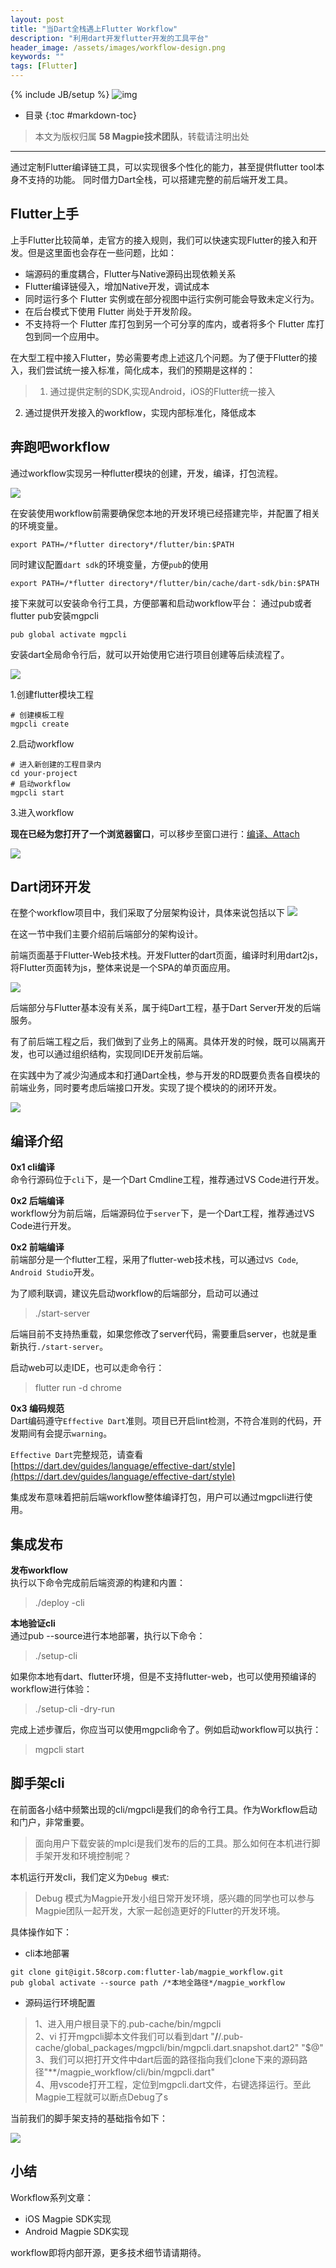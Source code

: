 ```yaml
---
layout: post
title: "当Dart全栈遇上Flutter Workflow"
description: "利用dart开发flutter开发的工具平台"
header_image: /assets/images/workflow-design.png
keywords: ""
tags: [Flutter]
---
```

{% include JB/setup %}
![img](/assets/images/workflow-design.png)
* 目录
{:toc #markdown-toc}

> 本文为版权归属 **58 Magpie技术团队**，转载请注明出处

---

通过定制Flutter编译链工具，可以实现很多个性化的能力，甚至提供flutter tool本身不支持的功能。
同时借力Dart全栈，可以搭建完整的前后端开发工具。

## Flutter上手
上手Flutter比较简单，走官方的接入规则，我们可以快速实现Flutter的接入和开发。但是这里面也会存在一些问题，比如：
* 端源码的重度耦合，Flutter与Native源码出现依赖关系
* Flutter编译链侵入，增加Native开发，调试成本
* 同时运行多个 Flutter 实例或在部分视图中运行实例可能会导致未定义行为。
* 在后台模式下使用 Flutter 尚处于开发阶段。
* 不支持将一个 Flutter 库打包到另一个可分享的库内，或者将多个 Flutter 库打包到同一个应用中。

在大型工程中接入Flutter，势必需要考虑上述这几个问题。为了便于Flutter的接入，我们尝试统一接入标准，简化成本，我们的预期是这样的：
> 1. 通过提供定制的SDK,实现Android，iOS的Flutter统一接入
2. 通过提供开发接入的workflow，实现内部标准化，降低成本

## 奔跑吧workflow
通过workflow实现另一种flutter模块的创建，开发，编译，打包流程。

![](/assets/images/workflow-design.png)

在安装使用workflow前需要确保您本地的开发环境已经搭建完毕，并配置了相关的环境变量。
```
export PATH=/*flutter directory*/flutter/bin:$PATH
```
同时建议配置`dart sdk`的环境变量，方便`pub`的使用
```
export PATH=/*flutter directory*/flutter/bin/cache/dart-sdk/bin:$PATH
```

接下来就可以安装命令行工具，方便部署和启动workflow平台：
通过pub或者flutter pub安装mgpcli

```shell
pub global activate mgpcli
```

安装dart全局命令行后，就可以开始使用它进行项目创建等后续流程了。

![](/assets/images/cli-workflow.png)

1.创建flutter模块工程

```shell
# 创建模板工程
mgpcli create
```

2.启动workflow

```shell
# 进入新创建的工程目录内
cd your-project
# 启动workflow
mgpcli start
```
3.进入workflow

**现在已经为您打开了一个浏览器窗口**，可以移步至窗口进行：[编译、Attach](http://127.0.0.1:8080)

![](/assets/images/workflow-preview.png)

## Dart闭环开发
在整个workflow项目中，我们采取了分层架构设计，具体来说包括以下
![](/assets/images/WorkflowArchitecture.png)

在这一节中我们主要介绍前后端部分的架构设计。

前端页面基于Flutter-Web技术栈。开发Flutter的dart页面，编译时利用dart2js，将Flutter页面转为js，整体来说是一个SPA的单页面应用。

![](/assets/images/flutter-web.png)

后端部分与Flutter基本没有关系，属于纯Dart工程，基于Dart Server开发的后端服务。

有了前后端工程之后，我们做到了业务上的隔离。具体开发的时候，既可以隔离开发，也可以通过组织结构，实现同IDE开发前后端。

在实践中为了减少沟通成本和打通Dart全栈，参与开发的RD既要负责各自模块的前端业务，同时要考虑后端接口开发。实现了提个模块的的闭环开发。

![](/assets/images/workflow-structure.png)

## 编译介绍
**0x1 cli编译**  
命令行源码位于`cli`下，是一个Dart Cmdline工程，推荐通过VS Code进行开发。

**0x2 后端编译**  
workflow分为前后端，后端源码位于`server`下，是一个Dart工程，推荐通过VS Code进行开发。

**0x2 前端编译**  
前端部分是一个flutter工程，采用了flutter-web技术栈，可以通过`VS Code`, `Android Studio`开发。

为了顺利联调，建议先启动workflow的后端部分，启动可以通过
> ./start-server

后端目前不支持热重载，如果您修改了server代码，需要重启server，也就是重新执行`./start-server`。

启动web可以走IDE，也可以走命令行：
 > flutter run -d chrome

**0x3 编码规范**  
Dart编码遵守`Effective Dart`准则。项目已开启lint检测，不符合准则的代码，开发期间有会提示`warning`。

`Effective Dart`完整规范，请查看 [https://dart.dev/guides/language/effective-dart/style](https://dart.dev/guides/language/effective-dart/style)

集成发布意味着把前后端workflow整体编译打包，用户可以通过mgpcli进行使用。

## 集成发布
**发布workflow**  
执行以下命令完成前后端资源的构建和内置：
> ./deploy -cli

**本地验证cli**  
通过pub --source进行本地部署，执行以下命令：
> ./setup-cli

如果你本地有dart、flutter环境，但是不支持flutter-web，也可以使用预编译的workflow进行体验：
> ./setup-cli -dry-run

完成上述步骤后，你应当可以使用mgpcli命令了。例如启动workflow可以执行：
> mgpcli start

## 脚手架cli
在前面各小结中频繁出现的cli/mgpcli是我们的命令行工具。作为Workflow启动和门户，非常重要。
>面向用户下载安装的mplci是我们发布的后的工具。那么如何在本机进行脚手架开发和环境控制呢？

本机运行开发cli，我们定义为`Debug 模式`:

> Debug 模式为Magpie开发小组日常开发环境，感兴趣的同学也可以参与Magpie团队一起开发，大家一起创造更好的Flutter的开发环境。

具体操作如下：
* cli本地部署
```
git clone git@igit.58corp.com:flutter-lab/magpie_workflow.git 
pub global activate --source path /*本地全路径*/magpie_workflow 
```

* 源码运行环境配置
>1、进入用户根目录下的.pub-cache/bin/mgpcli  
>2、vi 打开mgpcli脚本文件我们可以看到dart "**/**/.pub-cache/global_packages/mgpcli/bin/mgpcli.dart.snapshot.dart2" "$@"  
>3、我们可以把打开文件中dart后面的路径指向我们clone下来的源码路径"**/magpie_workflow/cli/bin/mgpcli.dart"  
>4、用vscode打开工程，定位到mgpcli.dart文件，右键选择运行。至此Magpie工程就可以断点Debug了s

当前我们的脚手架支持的基础指令如下：

![](/assets/images/mgpcli-cmd.png)

## 小结

Workflow系列文章：

* iOS Magpie SDK实现
* Android Magpie SDK实现

workflow即将内部开源，更多技术细节请请期待。
